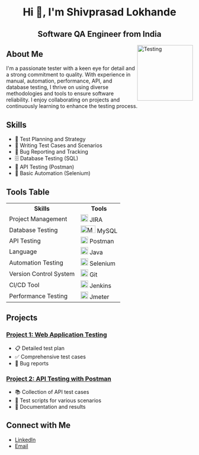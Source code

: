 <h1 align="center">Hi 👋, I'm Shivprasad Lokhande</h1>
<h2 align="center">Software QA Engineer from India</h2>

<img align="right" alt="Testing" Width="150" src="https://digiyosys.com/wp-content/uploads/2022/05/Software-code-testing.gif">


<h2>About Me</h2>
<p>I'm a passionate tester with a keen eye for detail and a strong commitment to quality. With experience in manual, automation, performance, API, and database testing, I thrive on using diverse methodologies and tools to ensure software reliability. I enjoy collaborating on projects and continuously learning to enhance the testing process.</p>

<h2>Skills</h2>
<ul>
    <li>📝 Test Planning and Strategy</li>
    <li>🧪 Writing Test Cases and Scenarios</li>
    <li>🐞 Bug Reporting and Tracking</li>
    <li>🗄️ Database Testing (SQL)</li>
    <li>🔄 API Testing (Postman)</li>
    <li>🤖 Basic Automation (Selenium)</li>
</ul>


<h2>Tools Table</h2>

<table>
    <tr>
        <th>Skills</th>
        <th>Tools</th>
    </tr>
    <tr>
        <td>Project Management</td>
        <td><img class="logo" src="https://www.vectorlogo.zone/logos/atlassian_jira/atlassian_jira-icon.svg" alt="JIRA Logo" width="20" height="20"> JIRA</td>
    </tr>
    <tr>
        <td>Database Testing</td>
        <td><img class="logo" src="https://www.vectorlogo.zone/logos/mysql/mysql-official.svg" alt="MySQL Logo" width="40" height="20"> MySQL</td>
    </tr>
    <tr>
        <td>API Testing</td>
        <td><img class="logo" src="https://www.vectorlogo.zone/logos/getpostman/getpostman-icon.svg" alt="Postman Logo" width="20" height="18"> Postman</td>
    </tr>
    <tr>
        <td>Language</td>
        <td><img class="logo" src="https://www.vectorlogo.zone/logos/java/java-icon.svg" alt="Java Logo" width="20" height="20"> Java</td>
    </tr>
    <tr>
        <td>Automation Testing</td>
        <td><img src="https://raw.githubusercontent.com/detain/svg-logos/780f25886640cef088af994181646db2f6b1a3f8/svg/selenium-logo.svg" alt="selenium" width="20" height="20"> Selenium</td>
    </tr>
    <tr>
        <td>Version Control System</td>
        <td><img class="logo" src="https://www.vectorlogo.zone/logos/git-scm/git-scm-icon.svg" alt="Git Logo" width="20" height="20"> Git</td>
    </tr>
    <tr>
        <td>CI/CD Tool</td>
        <td><img class="logo" src="https://www.vectorlogo.zone/logos/jenkins/jenkins-icon.svg" alt="Jenkins Logo" width="20" height="20"> Jenkins</td>
    </tr>
    <tr>
        <td>Performance Testing</td>
        <td><img class="logo" src="https://gdm-catalog-fmapi-prod.imgix.net/ProductLogo/a3ca8d74-e171-4412-9cea-2015b32fe7f0.jpeg" alt="Jmeter Logo" width="20" height="20"> Jmeter</td>
    </tr>
</table>


<h2>Projects</h2>

<h3><a href="https://github.com/yourusername/web-application-testing">Project 1: Web Application Testing</a></h3>
<ul>
    <li>📋 Detailed test plan</li>
    <li>✅ Comprehensive test cases</li>
    <li>🐛 Bug reports</li>
</ul>

<h3><a href="https://github.com/yourusername/api-testing-postman">Project 2: API Testing with Postman</a></h3>
<ul>
    <li>📚 Collection of API test cases</li>
    <li>🧰 Test scripts for various scenarios</li>
    <li>📄 Documentation and results</li>
</ul>

<h2>Connect with Me</h2>
<ul>
    <li><a href="https://www.linkedin.com/in/shivprasad-lokhande">LinkedIn</a></li>
    <li><a href="shivprasadlokhande9492@gmail.com">Email</a></li>
</ul>



</body>
</html>
